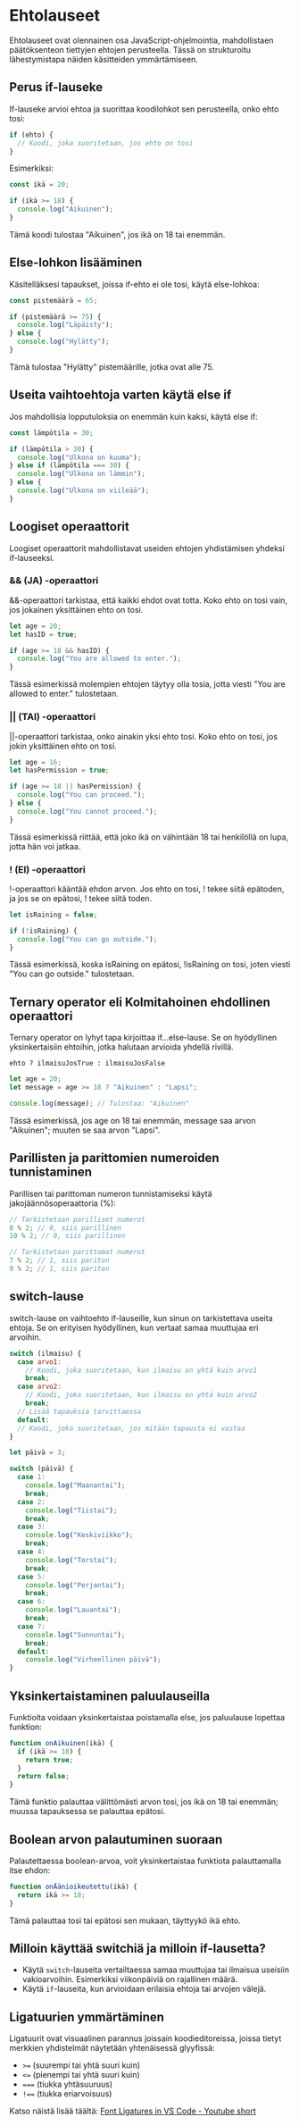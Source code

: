 # Ehtolauseet

Ehtolauseet ovat olennainen osa JavaScript-ohjelmointia, mahdollistaen päätöksenteon tiettyjen ehtojen perusteella. Tässä on strukturoitu lähestymistapa näiden käsitteiden ymmärtämiseen.

## Perus if-lauseke

If-lauseke arvioi ehtoa ja suorittaa koodilohkot sen perusteella, onko ehto tosi:

```js
if (ehto) {
  // Koodi, joka suoritetaan, jos ehto on tosi
}
```

Esimerkiksi:

```js
const ikä = 20;

if (ikä >= 18) {
  console.log("Aikuinen");
}
```

Tämä koodi tulostaa "Aikuinen", jos ikä on 18 tai enemmän.

## Else-lohkon lisääminen

Käsitelläksesi tapaukset, joissa if-ehto ei ole tosi, käytä else-lohkoa:

```js
const pistemäärä = 65;

if (pistemäärä >= 75) {
  console.log("Läpäisty");
} else {
  console.log("Hylätty");
}
```

Tämä tulostaa "Hylätty" pistemäärille, jotka ovat alle 75.

## Useita vaihtoehtoja varten käytä else if

Jos mahdollisia lopputuloksia on enemmän kuin kaksi, käytä else if:

```js
const lämpötila = 30;

if (lämpötila > 30) {
  console.log("Ulkona on kuuma");
} else if (lämpötila === 30) {
  console.log("Ulkona on lämmin");
} else {
  console.log("Ulkona on viileää");
}
```

## Loogiset operaattorit

Loogiset operaattorit mahdollistavat useiden ehtojen yhdistämisen yhdeksi if-lauseeksi.

### && (JA) -operaattori

&&-operaattori tarkistaa, että kaikki ehdot ovat totta. Koko ehto on tosi vain, jos jokainen yksittäinen ehto on tosi.

```javascript
let age = 20;
let hasID = true;

if (age >= 18 && hasID) {
  console.log("You are allowed to enter.");
}
```

Tässä esimerkissä molempien ehtojen täytyy olla tosia, jotta viesti "You are allowed to enter." tulostetaan.

### || (TAI) -operaattori

||-operaattori tarkistaa, onko ainakin yksi ehto tosi. Koko ehto on tosi, jos jokin yksittäinen ehto on tosi.

```javascript
let age = 16;
let hasPermission = true;

if (age >= 18 || hasPermission) {
  console.log("You can proceed.");
} else {
  console.log("You cannot proceed.");
}
```

Tässä esimerkissä riittää, että joko ikä on vähintään 18 tai henkilöllä on lupa, jotta hän voi jatkaa.

### ! (EI) -operaattori

!-operaattori kääntää ehdon arvon. Jos ehto on tosi, ! tekee siitä epätoden, ja jos se on epätosi, ! tekee siitä toden.

```javascript
let isRaining = false;

if (!isRaining) {
  console.log("You can go outside.");
}
```

Tässä esimerkissä, koska isRaining on epätosi, !isRaining on tosi, joten viesti "You
can go outside." tulostetaan.

## Ternary operator eli Kolmitahoinen ehdollinen operaattori

Ternary operator on lyhyt tapa kirjoittaa if...else-lause. Se on hyödyllinen yksinkertaisiin ehtoihin, jotka halutaan arvioida yhdellä rivillä.

```
ehto ? ilmaisuJosTrue : ilmaisuJosFalse
```

```javascript
let age = 20;
let message = age >= 18 ? "Aikuinen" : "Lapsi";

console.log(message); // Tulostaa: "Aikuinen"
```

Tässä esimerkissä, jos age on 18 tai enemmän, message saa arvon "Aikuinen"; muuten se saa arvon "Lapsi".

## Parillisten ja parittomien numeroiden tunnistaminen

Parillisen tai parittoman numeron tunnistamiseksi käytä jakojäännösoperaattoria (%):

```js
// Tarkistetaan parilliset numerot
8 % 2; // 0, siis parillinen
10 % 2; // 0, siis parillinen

// Tarkistetaan parittomat numerot
7 % 2; // 1, siis pariton
9 % 2; // 1, siis pariton
```

## switch-lause

switch-lause on vaihtoehto if-lauseille, kun sinun on tarkistettava useita ehtoja. Se on erityisen hyödyllinen, kun vertaat samaa muuttujaa eri arvoihin.

```js
switch (ilmaisu) {
  case arvo1:
    // Koodi, joka suoritetaan, kun ilmaisu on yhtä kuin arvo1
    break;
  case arvo2:
    // Koodi, joka suoritetaan, kun ilmaisu on yhtä kuin arvo2
    break;
  // Lisää tapauksia tarvittaessa
  default:
  // Koodi, joka suoritetaan, jos mitään tapausta ei vastaa
}
```

```js
let päivä = 3;

switch (päivä) {
  case 1:
    console.log("Maanantai");
    break;
  case 2:
    console.log("Tiistai");
    break;
  case 3:
    console.log("Keskiviikko");
    break;
  case 4:
    console.log("Torstai");
    break;
  case 5:
    console.log("Perjantai");
    break;
  case 6:
    console.log("Lauantai");
    break;
  case 7:
    console.log("Sunnuntai");
    break;
  default:
    console.log("Virheellinen päivä");
}
```

## Yksinkertaistaminen paluulauseilla

Funktioita voidaan yksinkertaistaa poistamalla else, jos paluulause lopettaa funktion:

```js
function onAikuinen(ikä) {
  if (ikä >= 18) {
    return true;
  }
  return false;
}
```

Tämä funktio palauttaa välittömästi arvon tosi, jos ikä on 18 tai enemmän; muussa tapauksessa se palauttaa epätosi.

## Boolean arvon palautuminen suoraan

Palautettaessa boolean-arvoa, voit yksinkertaistaa funktiota palauttamalla itse ehdon:

```js
function onÄänioikeutettu(ikä) {
  return ikä >= 18;
}
```

Tämä palauttaa tosi tai epätosi sen mukaan, täyttyykö ikä ehto.

## Milloin käyttää switchiä ja milloin if-lausetta?

- Käytä `switch`-lauseita vertailtaessa samaa muuttujaa tai ilmaisua useisiin vakioarvoihin. Esimerkiksi viikonpäiviä on rajallinen määrä.
- Käytä `if`-lauseita, kun arvioidaan erilaisia ehtoja tai arvojen välejä.

## Ligatuurien ymmärtäminen

Ligatuurit ovat visuaalinen parannus joissain koodieditoreissa, joissa tietyt merkkien yhdistelmät näytetään yhtenäisessä glyyfissä:

- `>=` (suurempi tai yhtä suuri kuin)
- `<=` (pienempi tai yhtä suuri kuin)
- `===` (tiukka yhtäsuuruus)
- `!==` (tiukka eriarvoisuus)

Katso näistä lisää täältä: [Font Ligatures in VS Code - Youtube short](https://www.youtube.com/watch?v=ToIjkT54jko&ab_channel=VisualStudioCode)
